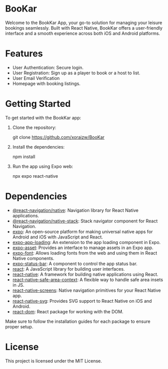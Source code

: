 # BooKar

Welcome to the BookKar App, your go-to solution for managing your leisure bookings seamlessly. Built with React Native, BookKar offers a user-friendly interface and a smooth experience across both iOS and Android platforms.

# Features

- User Authentication: Secure login. 
- User Registration: Sign up as a player to book or a host to list. 
- User Email Verification
- Homepage with booking listings.

# Getting Started

To get started with the BookKar app:

1. Clone the repository:
   
   git clone https://github.com/xoraizw/BooKar
   
2. Install the dependencies:
   
   npm install <dependency>
   
3. Run the app using Expo web:
   
   npx expo react-native <name>

# Dependencies

- [@react-navigation/native](https://reactnavigation.org/): Navigation library for React Native applications.
- [@react-navigation/native-stack](https://reactnavigation.org/docs/stack-navigator/): Stack navigator component for React Navigation.
- [expo](https://expo.io/): An open-source platform for making universal native apps for Android and iOS with JavaScript and React.
- [expo-app-loading](https://docs.expo.io/versions/latest/sdk/app-loading/): An extension to the app loading component in Expo.
- [expo-asset](https://docs.expo.io/versions/latest/sdk/asset/): Provides an interface to manage assets in an Expo app.
- [expo-font](https://docs.expo.io/versions/latest/sdk/font/): Allows loading fonts from the web and using them in React Native components.
- [expo-status-bar](https://docs.expo.io/versions/latest/sdk/status-bar/): A component to control the app status bar.
- [react](https://reactjs.org/): A JavaScript library for building user interfaces.
- [react-native](https://reactnative.dev/): A framework for building native applications using React.
- [react-native-safe-area-context](https://github.com/th3rdwave/react-native-safe-area-context): A flexible way to handle safe area insets in JS.
- [react-native-screens](https://github.com/software-mansion/react-native-screens): Native navigation primitives for your React Native app.
- [react-native-svg](https://github.com/react-native-svg/react-native-svg): Provides SVG support to React Native on iOS and Android.
- [react-dom](https://reactjs.org/docs/react-dom.html): React package for working with the DOM.

Make sure to follow the installation guides for each package to ensure proper setup.

# License

This project is licensed under the MIT License.
